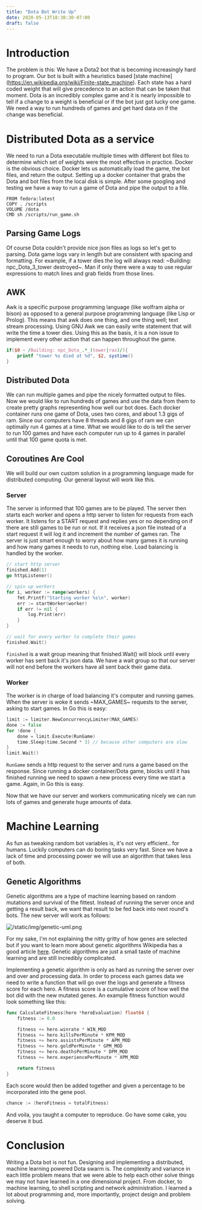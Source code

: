 ```yaml
---
title: "Dota Bot Write Up"
date: 2020-05-13T18:38:30-07:00
draft: false
---
```

# Introduction

The problem is this: We have a Dota2 bot that is becoming increasingly hard to
program. Our bot is built with a heuristics based [state machine]
(https://en.wikipedia.org/wiki/Finite-state_machine). Each state has a hard
coded weight that will give precedence to an action that can be taken that
moment. Dota is an incredibly complex game and it is nearly impossible to tell
if a change to a weight is beneficial or if the bot just got lucky one game. We
need a way to run hundreds of games and get hard data on if the change was
beneficial.

# Distributed Dota as a service

We need to run a Dota executable multiple times with different bot files to
determine which set of weights were the most effective in practice. Docker is
the obvious choice. Docker lets us automatically load the game, the bot files,
and return the output. Setting up a docker container that grabs the Dota and
bot files from the local disk is simple. After some googling and testing we
have a way to run a game of Dota and pipe the output to a file.

```Docker
FROM fedora:latest
COPY . /scripts
VOLUME /dota
CMD sh /scripts/run_game.sh
```

## Parsing Game Logs
Of course Dota couldn't provide nice json files as logs so let's get to
parsing. Dota game logs vary in length but are consistent with spacing and
formatting. For example, if a tower dies the log will always read: ~Building:
npc_Dota_3_tower destroyed~. Man if only there were a way to use regular
expressions to match lines and grab fields from those lines.

## AWK
Awk is a specific purpose programming language (like wolfram alpha or bison)
as opposed to a general purpose programming language (like Lisp or Prolog).
This means that awk does one thing, and one thing well; text stream processing.
Using GNU Awk we can easily write statement that will write the time a tower
dies.  Using this as the basis, it is a non issue to implement every other
action that can happen throughout the game.

```Awk
if($0 ~ /Building: npc_Dota_.*_(tower|rax)/){
    printf "tower %s died at %d", $2, systime()
}
```

## Distributed Dota

We can run multiple games and pipe the nicely formatted output to files. Now we
would like to run hundreds of games and use the data from them to create pretty
graphs representing how well our bot does. Each docker container runs one game
of Dota, uses two cores, and about 1.3 gigs of ram. Since our computers have 8
threads and 8 gigs of ram we can optimally run 4 games at a time. What we would
like to do is tell the server to run 100 games and have each computer run up to
4 games in parallel until that 100 game quota is met.

## Coroutines Are Cool

We will build our own custom solution in a programming language made for
distributed computing. Our general layout will work like this.

### Server
The server is informed that 100 games are to be played. The server
then starts each worker and opens a http server to listen for
requests from each worker. It listens for a START request and
replies yes or no depending on if there are still games to be run
or not. If it receives a json file instead of a start request it
will log it and increment the number of games ran.  The server is
just smart enough to worry about how many games it is running and
how many games it needs to run, nothing else. Load balancing is
handled by the worker.

```Go
// start http server
finished.Add(1)
go httpListener()

// spin up workers
for i, worker := range(workers) {
    fmt.Printf("Starting worker %s\n", worker)
    err := startWorker(worker)
    if err != nil {
        log.Print(err)
    }
}

// wait for every worker to complete their games
finished.Wait()
```

`finished` is a wait group meaning that finished.Wait() will block until every
worker has sent back it's json data. We have a wait group so that our server
will not end before the workers have all sent back their game data.

### Worker
The worker is in charge of load balancing it's computer and running games.
When the server is woke it sends ~MAX_GAMES~ requests to the server, asking to
start games. In Go this is easy:

```Go
limit := limiter.NewConcurrencyLimiter(MAX_GAMES)
done := false
for !done {
	done = limit.Execute(RunGame)
	time.Sleep(time.Second * 3) // because other computers are slow
}
limit.Wait()
```

`RunGame` sends a http request to the server and runs a game based on the
response. Since running a docker container/Dota game, blocks until it has
finished running we need to spawn a new process every time we start a game.
Again, in Go this is easy.

Now that we have our server and workers communicating nicely we can run lots of
games and generate huge amounts of data.

# Machine Learning

As fun as tweaking random bot variables is, it's not very efficient.. for
humans. Luckily computers can do boring tasks very fast. Since we have a lack
of time and processing power we will use an algorithm that takes less of both.

## Genetic Algorithms

Genetic algorithms are a type of machine learning based on random mutations and
survival of the fittest. Instead of running the server once and getting a
result back, we want that result to be fed back into next round's bots. The new
server will work as follows:

![/static/img/genetic-uml.png](/img/genetic-uml.png)

For my sake, I'm not explaining the nitty gritty of how genes are selected but
if you want to learn more about genetic algorithms Wikipedia has a good article
[here](https://en.wikipedia.org/wiki/Genetic_algorithm). Genetic algorithms are
just a small taste of machine learning and are still incredibly complicated.

Implementing a genetic algorithm is only as hard as running the server over and
over and processing data. In order to process each games data we need to write
a function that will go over the logs and generate a fitness score for each
hero. A fitness score is a cumulative score of how well the bot did with the
new mutated genes. An example fitness function would look something like this:

```go
func CalculateFitness(hero *heroEvaluation) float64 {
	fitness := 0.0

	fitness += hero.winrate * WIN_MOD
	fitness += hero.killsPerMinute * KPM_MOD
	fitness += hero.assistsPerMinute * APM_MOD
	fitness += hero.goldPerMinute * GPM_MOD
	fitness += hero.deathsPerMinute * DPM_MOD
	fitness += hero.experiencePerMinute * XPM_MOD

	return fitness
}
```

Each score would then be added together and given a percentage to be
incorporated into the gene pool. 

```go
chance := (heroFitness = totalFitness)
```

And voila, you taught a computer to reproduce. Go have some cake, you
deserve it bud.

# Conclusion

Writing a Dota bot is not fun. Designing and implementing a distributed,
machine learning powered Dota swarm is. The complexity and variance in each
little problem means that we were able to help each other solve things we may
not have learned in a one dimensional project. From docker, to machine
learning, to shell scripting and network administration. I learned a lot about
programming and, more importantly, project design and problem solving.

